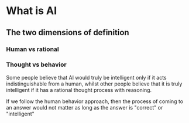 # What is AI
## The two dimensions of definition
### Human vs rational



### Thought vs behavior

Some people believe that AI would truly be intelligent only if it acts indistinguishable from a human, whilst other people believe that it is truly intelligent if it has a rational thought process with reasoning.

If we follow the human behavior approach, then the process of coming to an answer would not matter as long as the answer is "correct" or "intelligent"
